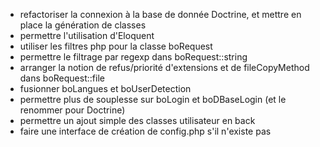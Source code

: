 
- refactoriser la connexion à la base de donnée Doctrine, et mettre en place la génération de classes
- permettre l'utilisation d'Eloquent
- utiliser les filtres php pour la classe boRequest
- permettre le filtrage par regexp dans boRequest::string
- arranger la notion de refus/priorité d'extensions et de fileCopyMethod dans boRequest::file
- fusionner boLangues et boUserDetection
- permettre plus de souplesse sur boLogin et boDBaseLogin (et le renommer pour Doctrine)
- permettre un ajout simple des classes utilisateur en back
- faire une interface de création de config.php s'il n'existe pas
